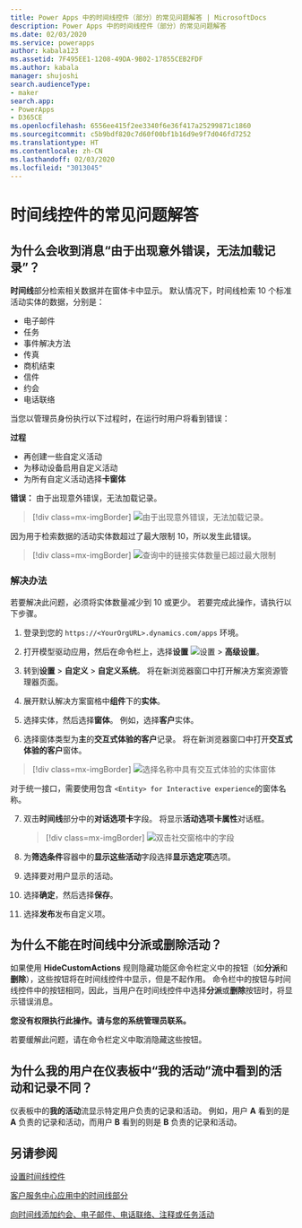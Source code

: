 ```yaml
---
title: Power Apps 中的时间线控件（部分）的常见问题解答 | MicrosoftDocs
description: Power Apps 中的时间线控件（部分）的常见问题解答
ms.date: 02/03/2020
ms.service: powerapps
author: kabala123
ms.assetid: 7F495EE1-1208-49DA-9B02-17855CEB2FDF
ms.author: kabala
manager: shujoshi
search.audienceType:
- maker
search.app:
- PowerApps
- D365CE
ms.openlocfilehash: 6556ee415f2ee3340f6e36f417a25299871c1860
ms.sourcegitcommit: c5b9bdf820c7d60f00bf1b16d9e9f7d046fd7252
ms.translationtype: HT
ms.contentlocale: zh-CN
ms.lasthandoff: 02/03/2020
ms.locfileid: "3013045"
---
```

# <a name="faqs-for-timeline-control"></a>时间线控件的常见问题解答

## <a name="why-do-i-receive-the-message-records-could-not-be-loaded-because-of-unexpected-error"></a>为什么会收到消息“由于出现意外错误，无法加载记录”？

**时间线**部分检索相关数据并在窗体卡中显示。 默认情况下，时间线检索 10 个标准活动实体的数据，分别是：

-   电子邮件
-   任务
-   事件解决方法
-   传真
-   商机结束
-   信件
-   约会
-   电话联络

当您以管理员身份执行以下过程时，在运行时用户将看到错误：

**过程**
-   再创建一些自定义活动
-   为移动设备启用自定义活动
-   为所有自定义活动选择**卡窗体** 

**错误：** 由于出现意外错误，无法加载记录。

   > [!div class=mx-imgBorder] 
   > ![由于出现意外错误，无法加载记录。](media/timeline-error1.png "由于出现意外错误，无法加载记录。")

因为用于检索数据的活动实体数超过了最大限制 10，所以发生此错误。

   > [!div class=mx-imgBorder] 
   > ![查询中的链接实体数量已超过最大限制](media/timeline-error2.png "[查询中的链接实体数量已超过最大限制")

### <a name="workaround"></a>解决办法

若要解决此问题，必须将实体数量减少到 10 或更少。 若要完成此操作，请执行以下步骤。

1.  登录到您的 `https://<YourOrgURL>.dynamics.com/apps` 环境。

2.  打开模型驱动应用，然后在命令栏上，选择**设置** ![设置](../model-driven-apps/media/powerapps-gear.png) > **高级设置**。

3.  转到**设置** > **自定义** > **自定义系统**。 将在新浏览器窗口中打开解决方案资源管理器页面。

4.  展开默认解决方案窗格中**组件**下的**实体**。

5.  选择实体，然后选择**窗体**。 例如，选择**客户**实体。

6.  选择窗体类型为**主**的**交互式体验的客户**记录。 将在新浏览器窗口中打开**交互式体验的客户**窗体。

   > [!div class=mx-imgBorder] 
   > ![选择名称中具有交互式体验的实体窗体](media/account-interactive-experience.png "选择名称中具有交互式体验的实体窗体")

   对于统一接口，需要使用包含 `<Entity> for Interactive experience`的窗体名称。

7.  双击**时间线**部分中的**对话选项卡**字段。 将显示**活动选项卡属性**对话框。

    > [!div class=mx-imgBorder] 
    > ![双击社交窗格中的字段](media/timeline-conversation-tabs-field.png "双击社交窗格中的字段")  

8.  为**筛选条件**容器中的**显示这些活动**字段选择**显示选定项**选项。

9.  选择要对用户显示的活动。

10. 选择**确定**，然后选择**保存**。

11. 选择**发布**发布自定义项。


## <a name="why-i-cant-assign-or-delete-an-activity-from-the-timeline"></a>为什么不能在时间线中分派或删除活动？

如果使用 **HideCustomActions** 规则隐藏功能区命令栏定义中的按钮（如**分派**和**删除**），这些按钮将在时间线控件中显示，但是不起作用。 命令栏中的按钮与时间线控件中的按钮相同，因此，当用户在时间线控件中选择**分派**或**删除**按钮时，将显示错误消息。

**您没有权限执行此操作。请与您的系统管理员联系。**

若要缓解此问题，请在命令栏定义中取消隐藏这些按钮。


## <a name="why-my-users-see-different-activities-and-records-in-their-my-activities-stream-in-the-dashboard"></a>为什么我的用户在仪表板中“我的活动”流中看到的活动和记录不同？

仪表板中的**我的活动**流显示特定用户负责的记录和活动。 例如，用户 **A** 看到的是 **A** 负责的记录和活动，而用户 **B** 看到的则是 **B** 负责的记录和活动。

## <a name="see-also"></a>另请参阅

[设置时间线控件](set-up-timeline-control.md)

[客户服务中心应用中的时间线部分](https://docs.microsoft.com/dynamics365/customer-service/customer-service-hub-user-guide-basics#timeline)

[向时间线添加约会、电子邮件、电话联络、注释或任务活动](../../user/add-activities.md)

